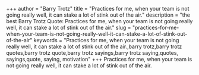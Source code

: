 +++
author = "Barry Trotz"
title = "Practices for me, when your team is not going really well, it can stake a lot of stink out of the air."
description = "the best Barry Trotz Quote: Practices for me, when your team is not going really well, it can stake a lot of stink out of the air."
slug = "practices-for-me-when-your-team-is-not-going-really-well-it-can-stake-a-lot-of-stink-out-of-the-air"
keywords = "Practices for me, when your team is not going really well, it can stake a lot of stink out of the air.,barry trotz,barry trotz quotes,barry trotz quote,barry trotz sayings,barry trotz saying,quotes, sayings,quote, saying, motivation"
+++
Practices for me, when your team is not going really well, it can stake a lot of stink out of the air.
